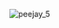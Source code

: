 
![peejay_5](https://res.cloudinary.com/poetrique/image/upload/v1537986409/htmlpoems/paul_joe/peejay5.jpg)